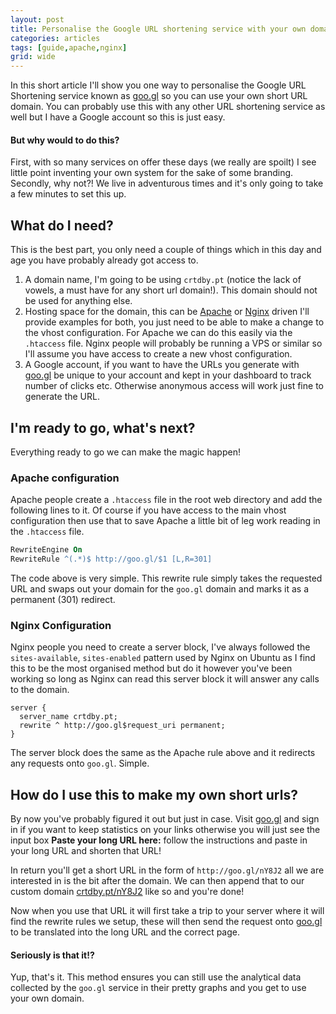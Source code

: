```yaml
---
layout: post
title: Personalise the Google URL shortening service with your own domain
categories: articles
tags: [guide,apache,nginx]
grid: wide
---
```


In this short article I'll show you one way to personalise the Google URL Shortening service known as [goo.gl](http://goo.gl) so you can use your own short URL domain. You can probably use this with any other URL shortening service as well but I have a Google account so this is just easy.

#### But why would to do this?
First, with so many services on offer these days (we really are spoilt) I see little point inventing your own system for the sake of some branding. Secondly, why not?! We live in adventurous times and it's only going to take a few minutes to set this up.

## What do I need?
This is the best part, you only need a couple of things which in this day and age you have probably already got access to.

1. A domain name, I'm going to be using `crtdby.pt` (notice the lack of vowels, a must have for any short url domain!). This domain should not be used for anything else.
2. Hosting space for the domain, this can be [Apache](http://httpd.apache.org/) or [Nginx](http://wiki.nginx.org/) driven I'll provide examples for both, you just need to be able to make a change to the vhost configuration. For Apache we can do this easily via the `.htaccess` file. Nginx people will probably be running a VPS or similar so I'll assume you have access to create a new vhost configuration.
3. A Google account, if you want to have the URLs you generate with [goo.gl](http://goo.gl) be unique to your account and kept in your dashboard to track number of clicks etc. Otherwise anonymous access will work just fine to generate the URL.

## I'm ready to go, what's next?
Everything ready to go we can make the magic happen!

### Apache configuration
Apache people create a `.htaccess` file in the root web directory and add the following lines to it. Of course if you have access to the main vhost configuration then use that to save Apache a little bit of leg work reading in the `.htaccess` file.

```apache
RewriteEngine On
RewriteRule ^(.*)$ http://goo.gl/$1 [L,R=301]
```

The code above is very simple. This rewrite rule simply takes the requested URL and swaps out your domain for the `goo.gl` domain and marks it as a permanent (301) redirect.

### Nginx Configuration
Nginx people you need to create a server block, I've always followed the `sites-available`, `sites-enabled` pattern used by Nginx on Ubuntu as I find this to be the most organised method but do it however you've been working so long as Nginx can read this server block it will answer any calls to the domain.

```nginx
server {
  server_name crtdby.pt;
  rewrite ^ http://goo.gl$request_uri permanent;
}
```

The server block does the same as the Apache rule above and it redirects any requests onto `goo.gl`. Simple.

## How do I use this to make my own short urls?
By now you've probably figured it out but just in case. Visit [goo.gl](http://goo.gl/) and sign in if you want to keep statistics on your links otherwise you will just see the input box **Paste your long URL here:** follow the instructions and paste in your long URL and shorten that URL!

In return you'll get a short URL in the form of `http://goo.gl/nY8J2` all we are interested in is the bit after the domain. We can then append that to our custom domain [crtdby.pt/nY8J2](http://crtdby.pt/nY8J2) like so and you're done!

Now when you use that URL it will first take a trip to your server where it will find the rewrite rules we setup, these will then send the request onto [goo.gl](http://goo.gl) to be translated into the long URL and the correct page.

#### Seriously is that it!?
Yup, that's it. This method ensures you can still use the analytical data collected by the `goo.gl` service in their pretty graphs and you get to use your own domain.

